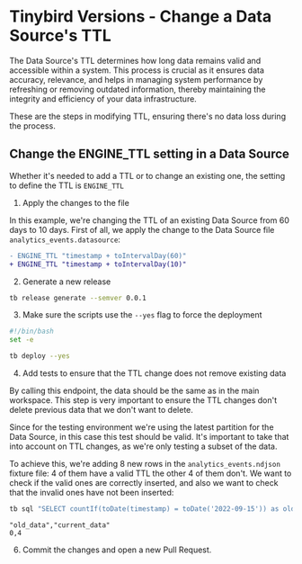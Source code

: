 # Tinybird Versions - Change a Data Source's TTL

The Data Source's TTL determines how long data remains valid and accessible within a system. This process is crucial as it ensures data accuracy, relevance, and helps in managing system performance by refreshing or removing outdated information, thereby maintaining the integrity and efficiency of your data infrastructure.

These are the steps in modifying TTL, ensuring there's no data loss during the process.

## Change the ENGINE_TTL setting in a Data Source

Whether it's needed to add a TTL or to change an existing one, the setting to define the TTL is `ENGINE_TTL`

1. Apply the changes to the file

In this example, we're changing the TTL of an existing Data Source from 60 days to 10 days. First of all, we apply the change to the Data Source file `analytics_events.datasource`:

```diff
- ENGINE_TTL "timestamp + toIntervalDay(60)"
+ ENGINE_TTL "timestamp + toIntervalDay(10)"
```

2. Generate a new release

```sh
tb release generate --semver 0.0.1
```

3. Make sure the scripts use the `--yes` flag to force the deployment

```sh
#!/bin/bash
set -e

tb deploy --yes
```

4. Add tests to ensure that the TTL change does not remove existing data

By calling this endpoint, the data should be the same as in the main workspace. This step is very important to ensure the TTL changes don't delete previous data that we don't want to delete.

Since for the testing environment we're using the latest partition for the Data Source, in this case this test should be valid. It's important to take that into account on TTL changes, as we're only testing a subset of the data.

To achieve this, we're adding 8 new rows in the `analytics_events.ndjson` fixture file: 4 of them have a valid TTL the other 4 of them don't. We want to check if the valid ones are correctly inserted, and also we want to check that the invalid ones have not been inserted:

```sh
tb sql "SELECT countIf(toDate(timestamp) = toDate('2022-09-15')) as old_data, countIf(toDate(timestamp) = toDate('2023-10-15')) as current_data FROM analytics_events" --format CSV
```

```csv
"old_data","current_data"
0,4
```

6. Commit the changes and open a new Pull Request.
